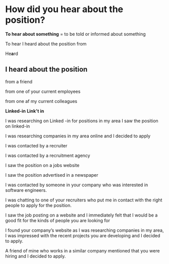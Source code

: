 # How did you hear about the position?

**To hear about something** = to be told or informed about something

To hear
I heard about the position from

He**a**rd

## I heard about the position

from a friend

from one of your current employees

from one af my current colleagues

**Linked-in**
**Link't in**

I was researching on Linked -in for positions in my area
I saw the position on linked-in

I was researching companies in my area online and I decided to apply

I was contacted by a recruiter

I was contacted by a recruitment agency

I saw the position on a jobs website

I saw the position advertised in a newspaper


I was contacted by someone in your
company who was interested in software
engineers.

I was chatting to one of your recruiters who
put me in contact with the right people to
apply for the position.

I saw the job posting on a website and I
immediately felt that I would be a good fit
for the kinds of people you are looking for

I found your company’s website as I was
researching companies in my area, I was
impressed with the recent projects you are
developing and I decided to apply.

A friend of mine who works in a similar
company mentioned that you were hiring
and I decided to apply.
